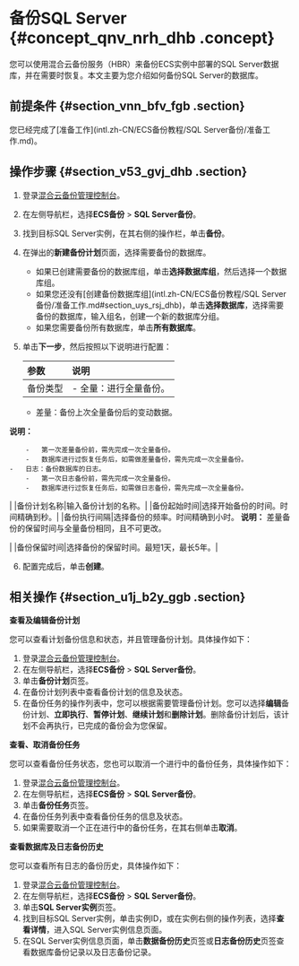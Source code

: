 # 备份SQL Server {#concept_qnv_nrh_dhb .concept}

您可以使用混合云备份服务（HBR）来备份ECS实例中部署的SQL Server数据库，并在需要时恢复。本文主要为您介绍如何备份SQL Server的数据库。

## 前提条件 {#section_vnn_bfv_fgb .section}

您已经完成了[准备工作](intl.zh-CN/ECS备份教程/SQL Server备份/准备工作.md)。

## 操作步骤 {#section_v53_gvj_dhb .section}

1.  登录[混合云备份管理控制台](https://hbr.console.aliyun.com)。
2.  在左侧导航栏，选择**ECS备份** \> **SQL Server备份**。
3.  找到目标SQL Server实例，在其右侧的操作栏，单击**备份**。
4.  在弹出的**新建备份计划**页面，选择需要备份的数据库。
    -   如果已创建需要备份的数据库组，单击**选择数据库组**，然后选择一个数据库组。
    -   如果您还没有[创建备份数据库组](intl.zh-CN/ECS备份教程/SQL Server备份/准备工作.md#section_uys_rsj_dhb)，单击**选择数据库**，选择需要备份的数据库，输入组名，创建一个新的数据库分组。
    -   如果您需要备份所有数据库，单击**所有数据库**。
5.  单击**下一步**，然后按照以下说明进行配置：

    |参数|说明|
    |:-|:-|
    |备份类型|     -   全量：进行全量备份。
    -   差量：备份上次全量备份后的变动数据。

**说明：** 

        -   第一次差量备份前，需先完成一次全量备份。
        -   数据库进行过恢复任务后，如需做差量备份，需先完成一次全量备份。
    -   日志：备份数据库的日志。
        -   第一次日志备份前，需先完成一次全量备份。
        -   数据库进行过恢复任务后，如需做日志备份，需先完成一次全量备份。
 |
    |备份计划名称|输入备份计划的名称。|
    |备份起始时间|选择开始备份的时间。时间精确到秒。|
    |备份执行间隔|选择备份的频率。时间精确到小时。 **说明：** 差量备份的保留时间与全量备份相同，且不可更改。

 |
    |备份保留时间|选择备份的保留时间。最短1天，最长5年。|

6.  配置完成后，单击**创建**。

## 相关操作 {#section_u1j_b2y_ggb .section}

 **查看及编辑备份计划** 

您可以查看计划备份信息和状态，并且管理备份计划。具体操作如下：

1.  登录[混合云备份管理控制台](https://hbr.console.aliyun.com)。
2.  在左侧导航栏，选择**ECS备份** \> **SQL Server备份**。
3.  单击**备份计划**页签。
4.  在备份计划列表中查看备份计划的信息及状态。
5.  在备份任务的操作列表中，您可以根据需要管理备份计划。您可以选择**编辑**备份计划、**立即执行**、**暂停计划**、**继续计划**和**删除计划**。删除备份计划后，该计划不会再执行，已完成的备份会为您保留。

 **查看、取消备份任务** 

您可以查看备份任务状态，您也可以取消一个进行中的备份任务，具体操作如下：

1.  登录[混合云备份管理控制台](https://hbr.console.aliyun.com)。
2.  在左侧导航栏，选择**ECS备份** \> **SQL Server备份**。
3.  单击**备份任务**页签。
4.  在备份任务列表中查看备份任务的信息及状态。
5.  如果需要取消一个正在进行中的备份任务，在其右侧单击**取消**。

 **查看数据库及日志备份历史** 

您可以查看所有日志的备份历史，具体操作如下：

1.  登录[混合云备份管理控制台](https://hbr.console.aliyun.com)。
2.  在左侧导航栏，选择**ECS备份** \> **SQL Server备份**。
3.  单击**SQL Server实例**页签。
4.  找到目标SQL Server实例，单击实例ID，或在实例右侧的操作列表，选择**查看详情**，进入SQL Server实例信息页面。
5.  在SQL Server实例信息页面，单击**数据备份历史**页签或**日志备份历史**页签查看数据库备份记录以及日志备份记录。

